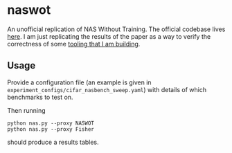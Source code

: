 # naswot
An unofficial replication of NAS Without Training. The official codebase lives [here](https://github.com/BayesWatch/nas-without-training). I am just replicating the results of the paper as a way to verify the correctness of some [tooling that I am building](https://github.com/jack-willturner/gymnastics). 

## Usage 

Provide a configuration file (an example is given in `experiment_configs/cifar_nasbench_sweep.yaml`) with details of which benchmarks to test on. 

Then running 

```
python nas.py --proxy NASWOT
python nas.py --proxy Fisher
```

should produce a results tables. 